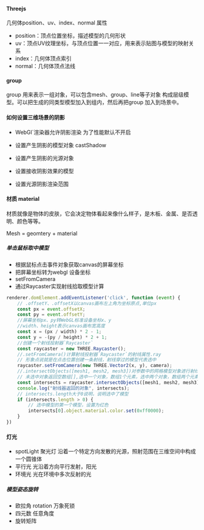 #### Threejs

几何体position、uv、index、normal 属性

* position：顶点位置坐标，描述模型的几何形状
* uv：顶点UV纹理坐标，与顶点位置一一对应，用来表示贴图与模型的映射关系
* index：几何体顶点索引
* normal：几何体顶点法线



#### group

group 用来表示一组对象，可以包含mesh、group、line等子对象 构成层级模型。可以把生成的同类型模型加入到组内，然后再把group 加入到场景中。



#### 如何设置三维场景的阴影

* WebGl`渲染器允许阴影渲染  为了性能默认不开启

* 设置产生阴影的模型对象 castShadow

* 设置产生阴影的光源对象 

* 设置接收阴影效果的模型

* 设置光源阴影渲染范围

  

#### 材质 material

材质就像是物体的皮肤，它会决定物体看起来像什么样子，是木板、金属、是否透明、颜色等等。

Mesh = geomtery + material



##### 单击鼠标取中模型

* 根据鼠标点击事件对象获取canvas的屏幕坐标
* 把屏幕坐标转为webgl 设备坐标
* setFromCamera 
* 通过Raycaster实现射线拾取模型计算

```js
renderer.domElement.addEventListener('click', function (event) {
    // .offsetY、.offsetX以canvas画布左上角为坐标原点,单位px
    const px = event.offsetX;
    const py = event.offsetY;
    //屏幕坐标px、py转WebGL标准设备坐标x、y
    //width、height表示canvas画布宽高度
    const x = (px / width) * 2 - 1;
    const y = -(py / height) * 2 + 1;
    //创建一个射线投射器`Raycaster`
    const raycaster = new THREE.Raycaster();
    //.setFromCamera()计算射线投射器`Raycaster`的射线属性.ray
    // 形象点说就是在点击位置创建一条射线，射线穿过的模型代表选中
    raycaster.setFromCamera(new THREE.Vector2(x, y), camera);
    //.intersectObjects([mesh1, mesh2, mesh3])对参数中的网格模型对象进行射线交叉计算
    // 未选中对象返回空数组[],选中一个对象，数组1个元素，选中两个对象，数组两个元素
    const intersects = raycaster.intersectObjects([mesh1, mesh2, mesh3]);
    console.log("射线器返回的对象", intersects);
    // intersects.length大于0说明，说明选中了模型
    if (intersects.length > 0) {
        // 选中模型的第一个模型，设置为红色
        intersects[0].object.material.color.set(0xff0000);
    }
})
```



#### 灯光

* spotLight 聚光灯 沿着一个特定方向发散的光源，照射范围在三维空间中构成一个圆锥体
* 平行光 光沿着方向平行发射，阳光
* 环境光 光在环境中多次反射的光



##### 模型姿态旋转

* 欧拉角 rotation  万象死锁
* 四元数 任意角度
* 旋转矩阵



























